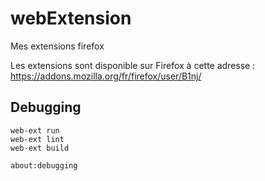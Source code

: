 # webExtension
Mes extensions firefox

Les extensions sont disponible sur Firefox à cette adresse : https://addons.mozilla.org/fr/firefox/user/B1nj/

## Debugging
```
web-ext run
web-ext lint
web-ext build
```
```
about:debugging
```